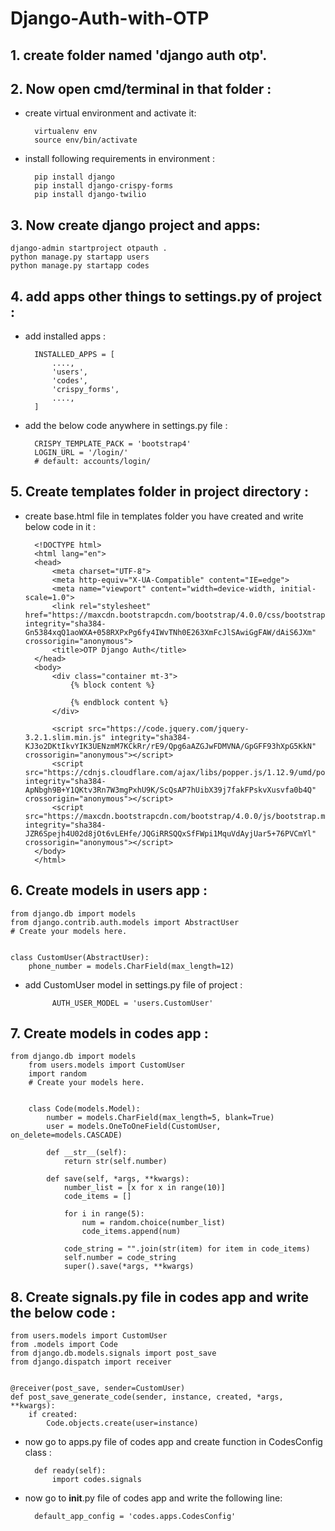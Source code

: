 # Django-Auth-with-OTP

## 1. create folder named 'django auth otp'.

## 2. Now open cmd/terminal in that folder :
* create virtual environment and activate it:

        virtualenv env
        source env/bin/activate

* install following requirements in environment :

        pip install django
        pip install django-crispy-forms
        pip install django-twilio

## 3. Now create django project and apps:

    django-admin startproject otpauth .
    python manage.py startapp users
    python manage.py startapp codes

## 4. add apps other things to settings.py of project :

* add installed apps :

        INSTALLED_APPS = [
            ....,
            'users',
            'codes',
            'crispy_forms',
            ....,
        ]

* add the below code anywhere in settings.py file :

        CRISPY_TEMPLATE_PACK = 'bootstrap4'
        LOGIN_URL = '/login/'
        # default: accounts/login/

## 5. Create templates folder in project directory :
* create base.html file in templates folder you have created and write below code in it :

        <!DOCTYPE html>
        <html lang="en">
        <head>
            <meta charset="UTF-8">
            <meta http-equiv="X-UA-Compatible" content="IE=edge">
            <meta name="viewport" content="width=device-width, initial-scale=1.0">
            <link rel="stylesheet" href="https://maxcdn.bootstrapcdn.com/bootstrap/4.0.0/css/bootstrap.min.css" integrity="sha384-Gn5384xqQ1aoWXA+058RXPxPg6fy4IWvTNh0E263XmFcJlSAwiGgFAW/dAiS6JXm" crossorigin="anonymous">
            <title>OTP Django Auth</title>
        </head>
        <body>
            <div class="container mt-3">
                {% block content %}
                
                {% endblock content %}
            </div>

            <script src="https://code.jquery.com/jquery-3.2.1.slim.min.js" integrity="sha384-KJ3o2DKtIkvYIK3UENzmM7KCkRr/rE9/Qpg6aAZGJwFDMVNA/GpGFF93hXpG5KkN" crossorigin="anonymous"></script>
            <script src="https://cdnjs.cloudflare.com/ajax/libs/popper.js/1.12.9/umd/popper.min.js" integrity="sha384-ApNbgh9B+Y1QKtv3Rn7W3mgPxhU9K/ScQsAP7hUibX39j7fakFPskvXusvfa0b4Q" crossorigin="anonymous"></script>
            <script src="https://maxcdn.bootstrapcdn.com/bootstrap/4.0.0/js/bootstrap.min.js" integrity="sha384-JZR6Spejh4U02d8jOt6vLEHfe/JQGiRRSQQxSfFWpi1MquVdAyjUar5+76PVCmYl" crossorigin="anonymous"></script>
        </body>
        </html>

## 6. Create models in users app :

    from django.db import models
    from django.contrib.auth.models import AbstractUser
    # Create your models here.


    class CustomUser(AbstractUser):
        phone_number = models.CharField(max_length=12)

* add CustomUser model in settings.py file of project :

            AUTH_USER_MODEL = 'users.CustomUser'

## 7. Create models in codes app :

    from django.db import models
        from users.models import CustomUser
        import random
        # Create your models here.


        class Code(models.Model):
            number = models.CharField(max_length=5, blank=True)
            user = models.OneToOneField(CustomUser, on_delete=models.CASCADE)

            def __str__(self):
                return str(self.number)

            def save(self, *args, **kwargs):
                number_list = [x for x in range(10)]
                code_items = []

                for i in range(5):
                    num = random.choice(number_list)
                    code_items.append(num)

                code_string = "".join(str(item) for item in code_items)
                self.number = code_string
                super().save(*args, **kwargs)

## 8. Create signals.py file in codes app and write the below code :

    from users.models import CustomUser
    from .models import Code
    from django.db.models.signals import post_save
    from django.dispatch import receiver


    @receiver(post_save, sender=CustomUser)
    def post_save_generate_code(sender, instance, created, *args, **kwargs):
        if created:
            Code.objects.create(user=instance)

* now go to apps.py file of codes app and create function in CodesConfig class :
            
        def ready(self):
            import codes.signals

* now go to __init__.py file of codes app and write the following line:

        default_app_config = 'codes.apps.CodesConfig'

